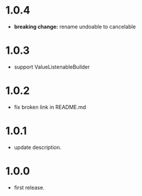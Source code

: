 # 1.0.4
- **breaking change:** rename undoable to cancelable

# 1.0.3
- support ValueListenableBuilder

# 1.0.2
- fix broken link in README.md

# 1.0.1
- update description.

# 1.0.0
- first release.